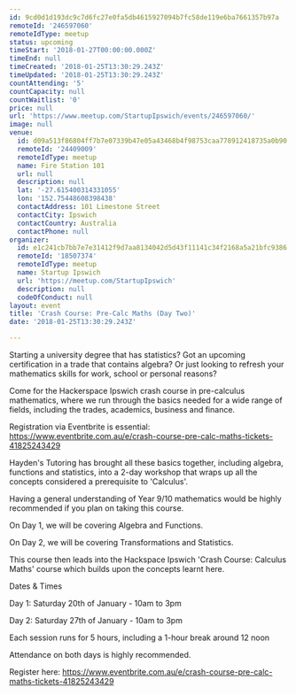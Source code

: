 ```yaml
---
id: 9cd0d1d193dc9c7d6fc27e0fa5db4615927094b7fc58de119e6ba7661357b97a
remoteId: '246597060'
remoteIdType: meetup
status: upcoming
timeStart: '2018-01-27T00:00:00.000Z'
timeEnd: null
timeCreated: '2018-01-25T13:30:29.243Z'
timeUpdated: '2018-01-25T13:30:29.243Z'
countAttending: '5'
countCapacity: null
countWaitlist: '0'
price: null
url: 'https://www.meetup.com/StartupIpswich/events/246597060/'
image: null
venue:
  id: d09a513f86804ff7b7e07339b47e05a43468b4f98753caa778912418735a0b90
  remoteId: '24409009'
  remoteIdType: meetup
  name: Fire Station 101
  url: null
  description: null
  lat: '-27.615400314331055'
  lon: '152.75448608398438'
  contactAddress: 101 Limestone Street
  contactCity: Ipswich
  contactCountry: Australia
  contactPhone: null
organizer:
  id: e1c241cb7bb7e7e31412f9d7aa8134042d5d43f11141c34f2168a5a21bfc9386
  remoteId: '18507374'
  remoteIdType: meetup
  name: Startup Ipswich
  url: 'https://meetup.com/StartupIpswich'
  description: null
  codeOfConduct: null
layout: event
title: 'Crash Course: Pre-Calc Maths (Day Two)'
date: '2018-01-25T13:30:29.243Z'

---
```

<p>Starting a university degree that has statistics? Got an upcoming certification in a trade that contains algebra? Or just looking to refresh your mathematics skills for work, school or personal reasons?</p> <p>Come for the Hackerspace Ipswich crash course in pre-calculus mathematics, where we run through the basics needed for a wide range of fields, including the trades, academics, business and finance.</p> <p>Registration via Eventbrite is essential: <a href="https://www.eventbrite.com.au/e/crash-course-pre-calc-maths-tickets-41825243429" class="linkified">https://www.eventbrite.com.au/e/crash-course-pre-calc-maths-tickets-41825243429</a></p> <p>Hayden's Tutoring has brought all these basics together, including algebra, functions and statistics, into a 2-day workshop that wraps up all the concepts considered a prerequisite to 'Calculus'.</p> <p>Having a general understanding of Year 9/10 mathematics would be highly recommended if you plan on taking this course.</p> <p>On Day 1, we will be covering Algebra and Functions.</p> <p>On Day 2, we will be covering Transformations and Statistics.</p> <p>This course then leads into the Hackspace Ipswich 'Crash Course: Calculus Maths' course which builds upon the concepts learnt here.</p> <p>Dates &amp; Times</p> <p>Day 1: Saturday 20th of January - 10am to 3pm</p> <p>Day 2: Saturday 27th of January - 10am to 3pm</p> <p>Each session runs for 5 hours, including a 1-hour break around 12 noon</p> <p>Attendance on both days is highly recommended.</p> <p>Register here: <a href="https://www.eventbrite.com.au/e/crash-course-pre-calc-maths-tickets-41825243429" class="linkified">https://www.eventbrite.com.au/e/crash-course-pre-calc-maths-tickets-41825243429</a></p>
